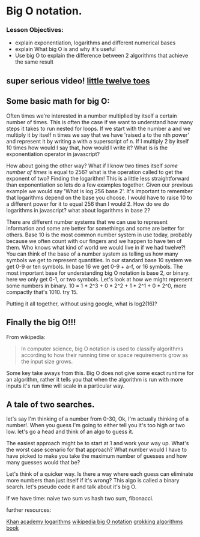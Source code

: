 # Big O notation.

### Lesson Objectives:
- explain exponentiation, logarithms and different numerical bases
- explain What big O is and why it's useful
- Use big O to explain the difference between 2 algorithms that achieve the same result

## super serious video! [little twelve toes](https://www.youtube.com/watch?v=_uJsoZheTR4])

## Some basic math for big O:

Often times we're interested in a number multiplied by itself a certain number of times. This is often the case if we want to understand how many steps it takes to run nested for loops. If we start with the number a and we multiply it by itself n times we say that we have 'raised a to the nth power' and represent it by writing a with a superscript of n. If I multiply 2 by itself 10 times how would I say that, how would I write it? What is is the exponentiation operator in javascript?

How about going the other way? What if I know two times itself *some number of times* is equal to 256? what is the operation called to get the exponent of two? Finding the logarithm! This is a little less straightforward than exponentiation so lets do a few examples together. Given our previous example we would say 'What is log 256 base 2'. It's important to remember that logarithms depend on the base you choose. I would have to raise 10 to a different power for it to equal 256 than I would 2. How do we do logarithms in javascript? what about logarithms in base 2?

There are different number systems that we can use to represent information and some are better for somethings and some are better for others. Base 10 is the most common number system in use today, probably because we often count with our fingers and we happen to have ten of them. Who knows what kind of world we would live in if we had twelve?! You can think of the base of a number system as telling us how many symbols we get to represent quantities. In our standard base 10 system we get 0-9 or ten symbols. In base 16 we get 0-9 + a-f, or 16 symbols. The most important base for understanding big O notation is base 2, or binary. here we only get 0-1, or two symbols. Let's look at how we might represent some numbers in binary.
10 = 1 * 2^3 + 0 * 2^2 + 1 * 2^1 + 0 * 2^0, more compactly that's 1010.
try 15.

Putting it all together, without using google, what is log2(16)?

## Finally the big O!!!

From wikipedia:
>In computer science, big O notation is used to classify algorithms according to how their running time or space requirements grow as the input size grows.

Some key take aways from this. Big O does not give some exact runtime for an algorithm, rather it tells you that when the algorithm is run with more inputs it's run time will scale in a particular way.

## A tale of two searches.

let's say I'm thinking of a number from 0-30, Ok, I'm actually thinking of a number!. When you guess I'm going to either tell you it's too high or two low.  let's go a head and think of an algo to guess it.

The easiest approach might be to start at 1 and work your way up. What's the worst case scenario for that approach? What number would I have to have picked to make you take the maximum number of guesses and how many guesses would that be?

Let's think of a quicker way. Is there a way where each guess can eliminate more numbers than just itself if it's wrong? This algo is called a binary search. let's pseudo code it and talk about it's big O.

If we have time: naive two sum vs hash two sum, fibonacci.

further resources:

[Khan academy logarithms](https://www.khanacademy.org/math/algebra2/exponential-and-logarithmic-functions/introduction-to-logarithms/v/logarithms)
[wikipedia big O notation](https://en.wikipedia.org/wiki/Big_O_notation)
[grokking algorithms book](https://www.manning.com/books/grokking-algorithms)

